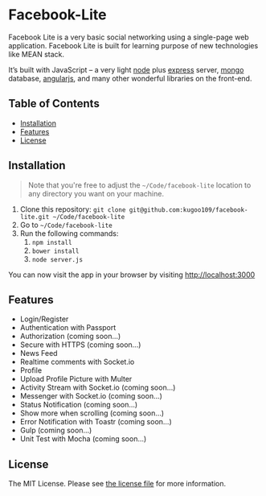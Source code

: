 # Facebook-Lite

Facebook Lite is a very basic social networking using a single-page web application. Facebook Lite is built for learning purpose of new technologies like MEAN stack.

It’s built with JavaScript – a very light [node](https://nodejs.org) plus [express](http://expressjs.com) server, [mongo](https://www.mongodb.com/) database, [angularjs](https://angularjs.org/), and many other wonderful libraries on the front-end.

## Table of Contents

- [Installation](#installation)
- [Features](#features)
- [License](#license)

## Installation

> Note that you're free to adjust the `~/Code/facebook-lite` location to any directory you want on your machine.

1. Clone this repository: `git clone git@github.com:kugoo109/facebook-lite.git ~/Code/facebook-lite`
2. Go to `~/Code/facebook-lite`
3. Run the following commands:
    1. `npm install`
    2. `bower install`
    3. `node server.js`

You can now visit the app in your browser by visiting [http://localhost:3000](http://localhost:3000)

## Features

- Login/Register
- Authentication with Passport
- Authorization (coming soon...)
- Secure with HTTPS (coming soon...)
- News Feed
- Realtime comments with Socket.io
- Profile
- Upload Profile Picture with Multer
- Activity Stream with Socket.io (coming soon...)
- Messenger with Socket.io (coming soon...)
- Status Notification (coming soon...)
- Show more when scrolling (coming soon...)
- Error Notification with Toastr (coming soon...)
- Gulp (coming soon...)
- Unit Test with Mocha (coming soon...)

## License

The MIT License. Please see [the license file](license.txt) for more information.
